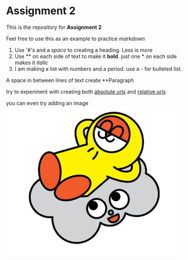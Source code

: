 # Assignment 2

This is the repository for **Assignment 2**

Feel free to use this as an example to practice *markdown* 

1. Use '#'s and a *space* to creating a heading. Less is more
2. Use ** on each side of text to make it **bold**. just one * on each side makes it *italic*
3. I am making a list with numbers and a period. use a - for bulleted list. 

A space in between lines of text create **Paragraph

try to experiment with creating both [absolute urls](https://github.com/coryMcKague/WebDesignHw/blob/bedf86494fc7243ed6874e29b5a2257d389b2319/Assignment2/ReadMe.md)
and
[relative urls](./ReadMe.md)

you can even try adding an image
![image with relative url](./imageExample.gif)
